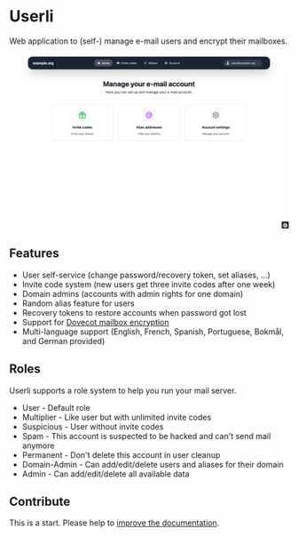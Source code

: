 # Userli

Web application to (self-) manage e-mail users and encrypt their mailboxes.

![index](./assets/images/index.png)

## Features

* User self-service (change password/recovery token, set aliases, ...)
* Invite code system (new users get three invite codes after one week)
* Domain admins (accounts with admin rights for one domain)
* Random alias feature for users
* Recovery tokens to restore accounts when password got lost
* Support for [Dovecot mailbox encryption](https://doc.dovecot.org/main/core/plugins/mail_crypt.html)
* Multi-language support (English, French, Spanish, Portuguese, Bokmål, and German provided)

## Roles

Userli supports a role system to help you run your mail server.

* User - Default role
* Multiplier - Like user but with unlimited invite codes
* Suspicious - User without invite codes
* Spam - This account is suspected to be hacked and can't send mail anymore
* Permanent - Don't delete this account in user cleanup 
* Domain-Admin - Can add/edit/delete users and aliases for their domain
* Admin - Can add/edit/delete all available data

## Contribute

This is a start. Please help to [improve the documentation](https://github.com/systemli/userli/edit/main/docs/index.md).
